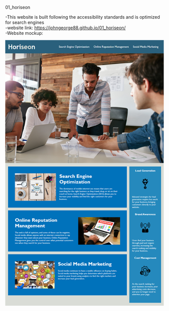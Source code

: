 01_horiseon

-This website is built following the accessibility standards and is optimized for search engines <br>
-website link:  https://johngeorge88.github.io/01_horiseon/<br>
-Website mockup:<br>

![](Horiseon_mock-up.png)
